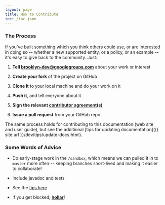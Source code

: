```yaml
---
layout: page
title: How to Contribute
toc: /toc.json
---
```


### The Process

If you've built something which you think others could use, or are interested in doing so -- 
whether a new supported entity, or a policy, or an example --
it's easy to give back to the community.  Just:

1. **Tell [brooklyn-dev@googlegroups.com](http://groups.google.com/group/brooklyn-dev)** about your work or interest

1. **Create your fork** of the project on GitHub

1. **Clone it** to your local machine and do your work on it

1. **Push it**, and tell everyone about it

1. **Sign the relevant [contributor agreement(s)]({{site.url}}/license/contributor-agreements/index.html)**

1. **Issue a pull request** from your GitHub repo

The same process holds for contributing to this documentation (web site and user guide),
but see the additional [tips for updating documentation]({{ site.url }}/dev/tips/update-docs.html).


### Some Words of Advice

* Do early-stage work in the ``/sandbox``, which means we can pulled it in to ``master`` more often --
  keeping branches short-lived and making it easier to collaborate!
               
* Include javadoc and tests

* See the [tips here]({{site.url}}/dev/tips/index.html)

* If you get blocked, **[hollar]({{site.url}}/meta/contact.html)**!
